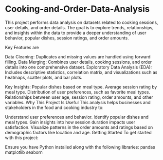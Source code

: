 # Cooking-and-Order-Data-Analysis



This project performs data analysis on datasets related to cooking sessions, user details, and order details. The goal is to explore trends, relationships, and insights within the data to provide a deeper understanding of user behavior, popular dishes, session ratings, and order amounts.

Key Features are

Data Cleaning: Duplicates and missing values are handled using forward filling.
Data Merging: Combines user details, cooking sessions, and order details into one comprehensive dataset.
Exploratory Data Analysis (EDA): Includes descriptive statistics, correlation matrix, and visualizations such as heatmaps, scatter plots, and bar plots.

Key Insights:
Popular dishes based on meal type.
Average session rating by meal type.
Distribution of user preferences, such as favorite meal types.
Relationships between user age, session rating, order amounts, and other variables.
Why This Project Is Useful
This analysis helps businesses and stakeholders in the food and cooking industry to:

Understand user preferences and behavior.
Identify popular dishes and meal types.
Gain insights into how session duration impacts user satisfaction.
Visualize patterns in the order amounts and ratings based on demographic factors like location and age.
Getting Started
To get started with this project:


Ensure you have Python installed along with the following libraries:
pandas
matplotlib
seaborn
